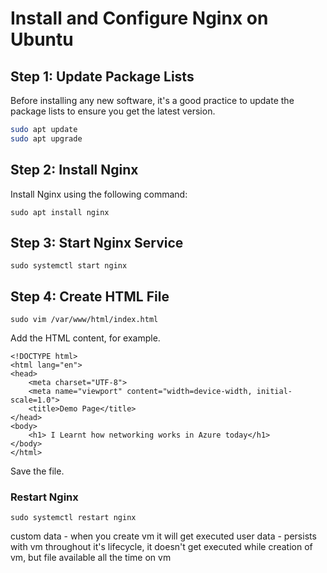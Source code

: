 # Install and Configure Nginx on Ubuntu

## Step 1: Update Package Lists

Before installing any new software, it's a good practice to update the package lists to ensure you get the latest version.

```bash
sudo apt update
sudo apt upgrade
```

## Step 2: Install Nginx

Install Nginx using the following command:

```
sudo apt install nginx
```

## Step 3: Start Nginx Service

```
sudo systemctl start nginx
```

## Step 4: Create HTML File

```
sudo vim /var/www/html/index.html
```

Add the HTML content, for example.

```
<!DOCTYPE html>
<html lang="en">
<head>
    <meta charset="UTF-8">
    <meta name="viewport" content="width=device-width, initial-scale=1.0">
    <title>Demo Page</title>
</head>
<body>
    <h1> I Learnt how networking works in Azure today</h1>
</body>
</html>
```

Save the file.

### Restart Nginx

```
sudo systemctl restart nginx
```




custom data - when you create vm it will get executed
user data - persists with vm throughout it's lifecycle, it doesn't get executed while creation of vm, but file available all the time on vm











